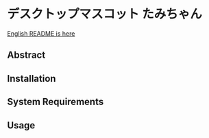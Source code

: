 # デスクトップマスコット たみちゃん

[English README is here](https://github.com/sabanishi/TamiChan/blob/main/README.md)

## Abstract

## Installation

## System Requirements

## Usage